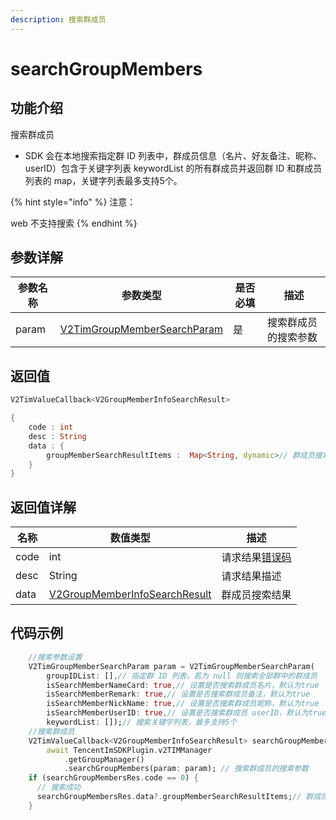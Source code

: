 ```yaml
---
description: 搜索群成员
---
```


# searchGroupMembers

## 功能介绍

搜索群成员

* SDK 会在本地搜索指定群 ID 列表中，群成员信息（名片、好友备注、昵称、userID）包含于关键字列表 keywordList 的所有群成员并返回群 ID 和群成员列表的 map，关键字列表最多支持5个。

{% hint style="info" %}
注意：

web 不支持搜索
{% endhint %}

## 参数详解

| 参数名称  | 参数类型                                            | 是否必填 | 描述         |
| ----- | ----------------------------------------------- | ---- | ---------- |
| param | [V2TimGroupMemberSearchParam](broken-reference) | 是    | 搜索群成员的搜索参数 |

## 返回值

```dart
V2TimValueCallback<V2GroupMemberInfoSearchResult>

{
    code : int
    desc : String
    data : {
        groupMemberSearchResultItems :  Map<String, dynamic>// 群成员搜索结果
    }
}
```

## 返回值详解

| 名称    | 数值类型                                              | 描述                                                             |
| ----- | ------------------------------------------------- | -------------------------------------------------------------- |
| code  | int                                               | 请求结果[错误码](https://cloud.tencent.com/document/product/269/1671) |
| desc  | String                                            | 请求结果描述                                                         |
| data  | [V2GroupMemberInfoSearchResult](broken-reference) | 群成员搜索结果                                                        |

## 代码示例  &#x20;

```dart
    //搜索参数设置
    V2TimGroupMemberSearchParam param = V2TimGroupMemberSearchParam(
        groupIDList: [],// 指定群 ID 列表，若为 null 则搜索全部群中的群成员
        isSearchMemberNameCard: true,// 设置是否搜索群成员名片，默认为true
        isSearchMemberRemark: true,// 设置是否搜索群成员备注，默认为true
        isSearchMemberNickName: true,// 设置是否搜索群成员昵称，默认为true
        isSearchMemberUserID: true,// 设置是否搜索群成员 userID，默认为true
        keywordList: []);// 搜索关键字列表，最多支持5个
    //搜索群成员
    V2TimValueCallback<V2GroupMemberInfoSearchResult> searchGroupMembersRes =
        await TencentImSDKPlugin.v2TIMManager
            .getGroupManager()
            .searchGroupMembers(param: param); // 搜索群成员的搜索参数
    if (searchGroupMembersRes.code == 0) {
      // 搜索成功
      searchGroupMembersRes.data?.groupMemberSearchResultItems;// 群成员搜索结果
    }

```
